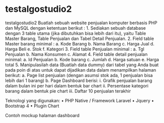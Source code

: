 # testalgostudio2
testalgostudio2
Buatlah sebuah website penjualan komputer berbasis PHP dan MySQL dengan ketentuan berikut :
    1. Sediakan sebuah database dengan 3 table utama (jika dibutuhkan bisa lebih dari itu), yaitu Table Master Barang, Table Penjualan dan Tabel Detail Penjualan. 
    2. Field table Master barang minimal :
        a. Kode Barang
        b. Nama Barang
        c. Harga Jual
        d. Harga Beli
        e. Stok
        f. Kategori
    3. Field table Penjualan minimal :
        a. Tgl Penjualan
        b. Nama Konsumen
        c. Alamat
    4. Field table detail penjualan minimal:
        a. Id Penjualan
        b. Kode barang
        c. Jumlah
        d. Harga satuan
        e. Harga total
    5. Manipulasilah data (Buatlah data dummy) dari tabel yang Anda buat pada poin di atas untuk dapat dijadikan data dalam menampilkan halaman berikut:
        a. Page list penjualan (dengan asumsi stok ada, 1 penjualan bisa lebih dari 1 barang)
        b. Page Dashboard berisi: 
            i. Grafik penjualan barang dalam bulan ini per hari dalam bentuk bar chart
            ii. Persentase kategori barang dalam bentuk pie chart
            iii. Daftar 10 penjualan terakhir

Teknologi yang digunakan: 
    • PHP Native / Framework Laravel
    • Jquery
    • Bootstrap 4
    • Plugin Chart 

Contoh mockup halaman dashboard

